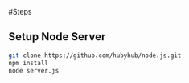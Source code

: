 #Steps

## Setup Node Server
```bash
git clone https://github.com/hubyhub/node.js.git
npm install
node server.js
```

